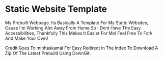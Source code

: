 # Static Website Template

My Prebuilt Webpage. Its Basically A Template For My Static Websites, Cause I'm Working Alot Away From Home So I Dont Have The Easy Accessibilities, Thankfully This Makes It Easier For Me! Feel Free To Fork And Make Your Own!

Credit Goes To minhaskamal For Easy Redirect In The Index To Download A Zip Of The Latest Prebuild Using DownGit.
